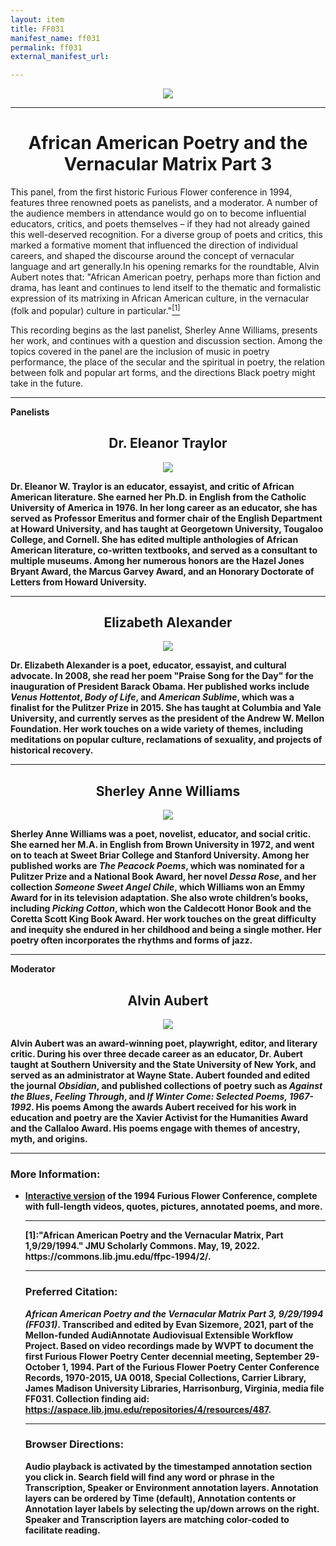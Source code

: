 ```yaml
---
layout: item
title: FF031
manifest_name: ff031
permalink: ff031
external_manifest_url: 

---
```

<!-- Add an essay or interpretive material below this line,
using HTML or markdown.  Do not modify this file above this line -->
<p style="text-align:center"><img src="https://www.jmu.edu/_images/furiousflower/furious-flower-logo.jpg"></p>
<hr>
<h1 style="text-align:center">African American Poetry and the Vernacular Matrix Part 3</h1>
<p>This panel, from the first historic Furious Flower conference in 1994, features three renowned poets as panelists, and a moderator. A number of the audience members in attendance would go on to become influential educators, critics, and poets themselves – if they had not already gained this well-deserved recognition. For a diverse group of poets and critics, this marked a formative moment that influenced the direction of individual careers, and shaped the discourse around the concept of vernacular language and art generally.In his opening remarks for the roundtable, Alvin Aubert notes that: "African American poetry, perhaps more than fiction and drama, has leant and continues to lend itself to the thematic and formalistic expression of its matrixing in African American culture, in the vernacular (folk and popular) culture in particular."<a href="fn#1"><sup>[1]</sup></a></p>
<p>This recording begins as the last panelist, Sherley Anne Williams, presents her work, and continues with a question and discussion section. Among the topics covered in the panel are the inclusion of music in poetry performance, the place of the secular and the spiritual in poetry, the relation between folk and popular art forms, and the directions Black poetry might take in the future.</p>
<hr>
<h style="text-align:center"><b>Panelists<b></h>
<h2 style="text-align:center">Dr. Eleanor Traylor</h2>
<p style="text-align:center"><img src="https://furiousflower.org/wp-content/uploads/2019/03/Eleanor-Taylor-Cropped-559x1024.jpg"></p>
<p>Dr. Eleanor W. Traylor is an educator, essayist, and critic of African American literature. She earned her Ph.D. in English from the Catholic University of America in 1976. In her long career as an educator, she has served as Professor Emeritus and former chair of the English Department at Howard University, and has taught at Georgetown University, Tougaloo College, and Cornell. She has edited multiple anthologies of African American literature, co-written textbooks, and served as a consultant to multiple museums. Among her numerous honors are the Hazel Jones Bryant Award, the Marcus Garvey Award, and an Honorary Doctorate of Letters from Howard University.</p>
<hr>
<h2 style="text-align:center">Elizabeth Alexander</h2>
<p style="text-align:center"><img src="https://furiousflower.org/wp-content/uploads/2019/03/Elizabeth-Alexander-Cropped-923x1024.jpg"></p>
<p>Dr. Elizabeth Alexander is a poet, educator, essayist, and cultural advocate. In 2008, she read her poem "Praise Song for the Day" for the inauguration of President Barack Obama.  Her published works include <i>Venus Hottentot</i>, <i>Body of Life</i>, and <i>American Sublime</i>, which was a finalist for the Pulitzer Prize in 2015. She has taught at Columbia and Yale University, and currently serves as the president of the Andrew W. Mellon Foundation. Her work touches on a wide variety of themes, including meditations on popular culture, reclamations of sexuality, and projects of historical recovery.</p>
<hr>
<h2 style="text-align:center">Sherley Anne Williams</h2>
<p style="text-align:center"><img src="https://furiousflower.org/wp-content/uploads/2019/03/Sherley-Anne-Williams-Cropped-665x1024.jpg"></p>
<p>Sherley Anne Williams was a poet, novelist, educator, and social critic. She earned her M.A. in English from Brown University in 1972, and went on to teach at Sweet Briar College and Stanford University. Among her published works are <i>The Peacock Poems</i>, which was nominated for a Pulitzer Prize and a National Book Award, her novel <i>Dessa Rose</i>, and her collection <i>Someone Sweet Angel Chile</i>, which Williams won an Emmy Award for in its television adaptation. She also wrote children’s books, including <i>Picking Cotton</i>, which won the Caldecott Honor Book and the Coretta Scott King Book Award. Her work touches on the great difficulty and inequity she endured in her childhood and being a single mother. Her poetry  often incorporates the rhythms and forms of jazz.</p>
<hr>
<h style="text-align:center"><b>Moderator</b></h>
<h2 style="text-align:center">Alvin Aubert</h2>
<p style="text-align:center"><img src="https://furiousflower.org/wp-content/uploads/2019/03/Alvin-Aubert-Cropped-848x1024.jpg"></p>
<p>Alvin Aubert was an award-winning poet, playwright, editor, and literary critic. During his over three decade career as an educator, Dr. Aubert taught at Southern University and the State University of New York, and served as an administrator at Wayne State.  Aubert founded and edited the journal <i>Obsidian</i>, and published collections of poetry such as <i>Against the Blues</i>, <i>Feeling Through</i>, and <i>If Winter Come: Selected Poems, 1967-1992</i>. His poems  Among the awards Aubert received for his work in education and poetry are the Xavier Activist for the Humanities Award and the Callaloo Award. His poems engage with themes of ancestry, myth, and origins.</p>
<hr>
<h3>More Information:</h3>
<ul><li><p><a href="https://furiousflower.org/interactive-program-day-1">Interactive version</a> of the 1994 Furious Flower Conference, complete with full-length videos, quotes, pictures, annotated poems, and more.
<hr>
<p><a name="fn1">[1]</a>:"African American Poetry and the Vernacular Matrix, Part 1,9/29/1994." JMU Scholarly Commons. May, 19, 2022. https://commons.lib.jmu.edu/ffpc-1994/2/.</p>
<hr>
<h3>Preferred Citation:</h3>
<i>African American Poetry and the Vernacular Matrix Part 3, 9/29/1994 (FF031)</i>. Transcribed and edited by Evan Sizemore, 2021, part of the Mellon-funded AudiAnnotate Audiovisual Extensible Workflow Project. Based on video recordings made by WVPT to document the first Furious Flower Poetry Center decennial meeting, September 29-October 1, 1994. Part of the Furious Flower Poetry Center Conference Records, 1970-2015, UA 0018, Special Collections, Carrier Library, James Madison University Libraries, Harrisonburg, Virginia, media file FF031. Collection finding aid: <a href="https://aspace.lib.jmu.edu/repositories/4/resources/487">https://aspace.lib.jmu.edu/repositories/4/resources/487</a>.
<hr>
<h3>Browser Directions:</h3> 
Audio playback is activated by the timestamped annotation section you click in. Search field will find any word or phrase in the Transcription, Speaker or Environment annotation layers. Annotation layers can be ordered by Time (default), Annotation contents or Annotation layer labels by selecting the up/down arrows on the right. Speaker and Transcription layers are matching color-coded to facilitate reading.
